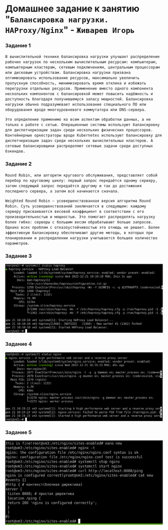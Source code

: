 # Домашнее задание к занятию "`Балансировка нагрузки. HAProxy/Nginx`" - `Живарев Игорь`


### Задание 1

`В вычислительной технике балансировка нагрузки улучшает распределение рабочих нагрузок по нескольким вычислительным ресурсам: компьютерам, компьютерным кластерам, сетевым подключениям, центральным процессорам или дисковым устройствам. Балансировка нагрузки призвана оптимизировать использование ресурсов, максимально увеличить пропускную способность, минимизировать время отклика и избежать перегрузки отдельных ресурсов. Применение вместо одного компонента нескольких компонентов с балансировкой может повысить надёжность и доступность благодаря получившемуся запасу мощностей. Балансировка нагрузки обычно подразумевает использование специального ПО или оборудования вроде многоуровневого коммутатора или DNS-сервера.`

`Это определение применимо ко всем аспектам обработки данных, а не только к работе с сетью. Операционные системы используют балансировку для диспетчеризации задач среди нескольких физических процессоров. Контейнерные оркестраторы вроде Kubernetes используют балансировку для диспетчеризации задач среди нескольких вычислительных кластеров. А сетевые балансировщики распределяют сетевые задачи среди доступных бэкендов.`


### Задание 2

`Round Robin, или алгоритм кругового обслуживания, представляет собой перебор по круговому циклу: первый запрос передаётся одному серверу, затем следующий запрос передаётся другому и так до достижения последнего сервера, а затем всё начинается сначала.`

`Weighted Round Robin — усовершенствованная версия алгоритма Round Robin. Суть усовершенствований заключается в следующем: каждому серверу присваивается весовой коэффициент в соответствии с его производительностью и мощностью. Это помогает распределять нагрузку более гибко: серверы с большим весом обрабатывают больше запросов. Однако всех проблем с отказоустойчивостью это отнюдь не решает. Более эффективную балансировку обеспечивают другие методы, в которых при планировании и распределении нагрузки учитывается большее количество параметров.`


### Задание 3



![Название скриншота](img/10.5-01.png)

### Задание 4



![Название скриншота](img/10.5-02.png)



### Задание 5



![Название скриншота](img/10.5-03.png)
